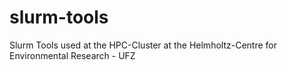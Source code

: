 # slurm-tools

Slurm Tools used at the HPC-Cluster at the Helmholtz-Centre for Environmental Research - UFZ
